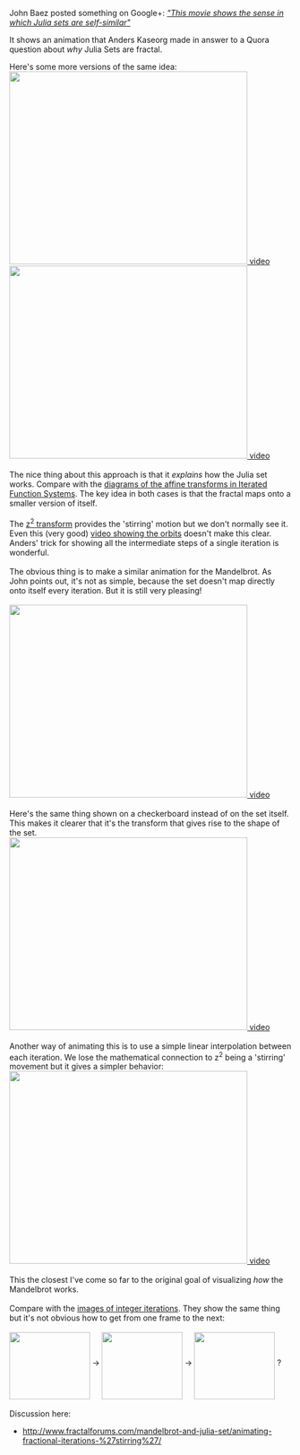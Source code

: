 John Baez posted something on Google+: <a href='http://plus.google.com/117663015413546257905/posts/WzjeMQx41LJ'><i>"This movie shows the sense in which Julia sets are self-similar"</i></a>

It shows an animation that Anders Kaseorg made in answer to a Quora question about _why_ Julia Sets are fractal.

Here's some more versions of the same idea:<br>
<a href='http://www.youtube.com/watch?feature=player_embedded&v=AjFkLy5U--I' target='_blank'><img src='http://img.youtube.com/vi/AjFkLy5U--I/0.jpg' width='425' height=344 /> video</a><br>
<a href='http://www.youtube.com/watch?feature=player_embedded&v=iznx-trhCmo' target='_blank'><img src='http://img.youtube.com/vi/iznx-trhCmo/0.jpg' width='425' height=344 /> video</a><br>
<br>
The nice thing about this approach is that it <i>explains</i> how the Julia set works. Compare with the <a href='http://en.wikipedia.org/wiki/Iterated_function_system#Examples'>diagrams of the affine transforms in Iterated Function Systems</a>. The key idea in both cases is that the fractal maps onto a smaller version of itself.<br>
<br>
The <a href='http://www.clarku.edu/~djoyce/complex/powers.html'>z<sup>2</sup> transform</a> provides the 'stirring' motion but we don't normally see it. Even this (very good) <a href='http://www.youtube.com/watch?v=P3WdnLSI2hs'>video showing the orbits</a> doesn't make this clear. Anders' trick for showing all the intermediate steps of a single iteration is wonderful.<br>
<br>
The obvious thing is to make a similar animation for the Mandelbrot. As John points out, it's not as simple, because the set doesn't map directly onto itself every iteration. But it is still very pleasing!<br>
<br>
<a href='http://www.youtube.com/watch?feature=player_embedded&v=dQ7kj2jCUJs' target='_blank'><img src='http://img.youtube.com/vi/dQ7kj2jCUJs/0.jpg' width='425' height=344 /> video</a><br>
<br>
Here's the same thing shown on a checkerboard instead of on the set itself. This makes it clearer that it's the transform that gives rise to the shape of the set.<br>
<a href='http://www.youtube.com/watch?feature=player_embedded&v=8op_yA6vNsw' target='_blank'><img src='http://img.youtube.com/vi/8op_yA6vNsw/0.jpg' width='425' height=344 /> video</a><br>
<br>
Another way of animating this is to use a simple linear interpolation between each iteration. We lose the mathematical connection to z<sup>2</sup> being a 'stirring' movement but it gives a simpler behavior:<br>
<a href='http://www.youtube.com/watch?feature=player_embedded&v=mdjrKFI9GRk' target='_blank'><img src='http://img.youtube.com/vi/mdjrKFI9GRk/0.jpg' width='425' height=344 /> video</a><br>
<br>
This the closest I've come so far to the original goal of visualizing <i>how</i> the Mandelbrot works.<br>
<br>
Compare with the <a href='http://picasaweb.google.com/110214848059767137292/StirringTheMandelbrot#'>images of integer iterations</a>. They show the same thing but it's not obvious how to get from one frame to the next:<br>
<br>
<a href='https://picasaweb.google.com/lh/photo/dU4QH0Wn6qqzIT8JEr0If9MTjNZETYmyPJy0liipFm0?feat=embedwebsite'><img src='https://lh6.googleusercontent.com/-HkTDuPdiEv4/UEmwkGDwy2I/AAAAAAAAGBM/cWtTY5tpc5o/s144/frame_0.png' align='middle' height='120' width='144' /></a> → <a href='https://picasaweb.google.com/lh/photo/RMG5YlHsjpdhzR7UEMlfvdMTjNZETYmyPJy0liipFm0?feat=embedwebsite'><img src='https://lh5.googleusercontent.com/-3Gz30moXE7I/UEmwlgiBd4I/AAAAAAAAGB8/SxEoqzvMQxg/s144/frame_200.png' align='middle' height='120' width='144' /></a> → <a href='https://picasaweb.google.com/lh/photo/DIIwA3on27xtBusqq2gbINMTjNZETYmyPJy0liipFm0?feat=embedwebsite'><img src='https://lh6.googleusercontent.com/-XEworlS1p-Y/UEmwoyJ5a0I/AAAAAAAAGDE/1IinMeQ1p94/s144/frame_400.png' align='middle' height='120' width='144' /></a> ?<br>
<br>
Discussion here:<br>
<ul><li><a href='http://www.fractalforums.com/mandelbrot-and-julia-set/animating-fractional-iterations-%27stirring%27/'>http://www.fractalforums.com/mandelbrot-and-julia-set/animating-fractional-iterations-%27stirring%27/</a>
